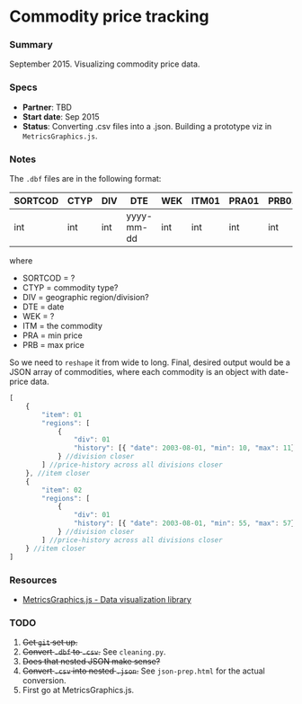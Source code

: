 Commodity price tracking
=======

### Summary

September 2015. Visualizing commodity price data.


### Specs
* **Partner**: TBD
* **Start date**: Sep 2015
* **Status**: Converting .csv files into a .json. Building a prototype viz in `MetricsGraphics.js`.

### Notes
The `.dbf` files are in the following format:

SORTCOD | CTYP | DIV | DTE | WEK | ITM01 | PRA01 | PRB01 | ... | ITM35 | PRA35 | PRB35
--- | --- | --- | --- | --- | --- | --- | --- | --- | --- | --- | ---
int | int | int | yyyy-mm-dd | int | int | int | int | ... | int | int | int

where
* SORTCOD = ?
* CTYP = commodity type?
* DIV = geographic region/division?
* DTE = date
* WEK = ?
* ITM = the commodity
* PRA = min price
* PRB = max price

So we need to `reshape` it from wide to long. Final, desired output would be a JSON array of commodities, where each commodity is an object with date-price data.

```javascript
[
	{
		"item": 01
		"regions": [
			{
				"div": 01
				"history": [{ "date": 2003-08-01, "min": 10, "max": 11},...,{"date": 2015-09-22, "min": 12, "max": 13}]
			} //division closer			
		] //price-history across all divisions closer
	}, //item closer
	{
		"item": 02
		"regions": [
			{
				"div": 01
				"history": [{ "date": 2003-08-01, "min": 55, "max": 57},...,{"date": 2015-09-22, "min": 100, "max": 103}]
			} //division closer			
		] //price-history across all divisions closer
	} //item closer
]

```



### Resources
* [MetricsGraphics.js - Data visualization library](http://metricsgraphicsjs.org/)

### TODO

1. ~~Get `git` set up.~~
2. ~~Convert `.dbf` to `.csv`.~~ See `cleaning.py`.
3. ~~Does that nested JSON make sense?~~
4. ~~Convert `.csv` into nested `.json`.~~ See `json-prep.html` for the actual conversion.
5. First go at MetricsGraphics.js. 





